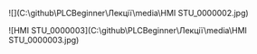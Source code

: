 ![](C:\github\PLCBeginner\Лекції\media\HMI STU_0000002.jpg)

![HMI STU_0000003](C:\github\PLCBeginner\Лекції\media\HMI STU_0000003.jpg)